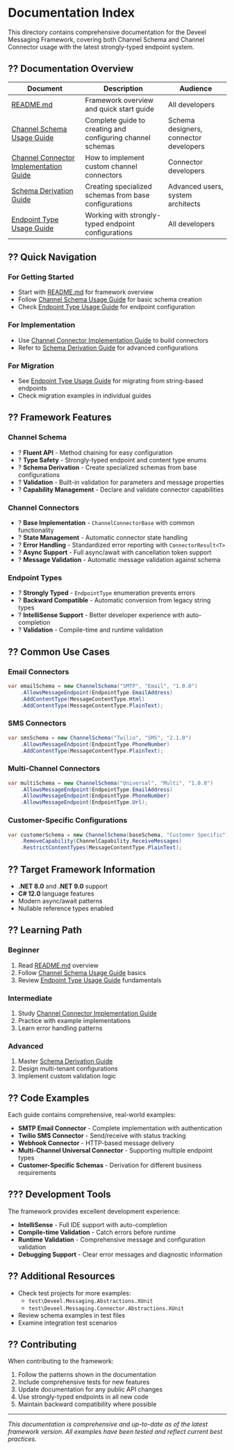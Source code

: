 # Documentation Index

This directory contains comprehensive documentation for the Deveel Messaging Framework, covering both Channel Schema and Channel Connector usage with the latest strongly-typed endpoint system.

## ?? Documentation Overview

| Document | Description | Audience |
|----------|-------------|----------|
| [README.md](../README.md) | Framework overview and quick start guide | All developers |
| [Channel Schema Usage Guide](ChannelSchema-Usage.md) | Complete guide to creating and configuring channel schemas | Schema designers, connector developers |
| [Channel Connector Implementation Guide](ChannelConnector-Usage.md) | How to implement custom channel connectors | Connector developers |
| [Schema Derivation Guide](ChannelSchema-Derivation-Guide.md) | Creating specialized schemas from base configurations | Advanced users, system architects |
| [Endpoint Type Usage Guide](EndpointType-Usage.md) | Working with strongly-typed endpoint configurations | All developers |

## ?? Quick Navigation

### For Getting Started
- Start with [README.md](../README.md) for framework overview
- Follow [Channel Schema Usage Guide](ChannelSchema-Usage.md) for basic schema creation
- Check [Endpoint Type Usage Guide](EndpointType-Usage.md) for endpoint configuration

### For Implementation
- Use [Channel Connector Implementation Guide](ChannelConnector-Usage.md) to build connectors
- Refer to [Schema Derivation Guide](ChannelSchema-Derivation-Guide.md) for advanced configurations

### For Migration
- See [Endpoint Type Usage Guide](EndpointType-Usage.md#migration-guide) for migrating from string-based endpoints
- Check migration examples in individual guides

## ?? Framework Features

### Channel Schema
- ? **Fluent API** - Method chaining for easy configuration
- ? **Type Safety** - Strongly-typed endpoint and content type enums
- ? **Schema Derivation** - Create specialized schemas from base configurations
- ? **Validation** - Built-in validation for parameters and message properties
- ? **Capability Management** - Declare and validate connector capabilities

### Channel Connectors
- ? **Base Implementation** - `ChannelConnectorBase` with common functionality
- ? **State Management** - Automatic connector state handling
- ? **Error Handling** - Standardized error reporting with `ConnectorResult<T>`
- ? **Async Support** - Full async/await with cancellation token support
- ? **Message Validation** - Automatic message validation against schema

### Endpoint Types
- ? **Strongly Typed** - `EndpointType` enumeration prevents errors
- ? **Backward Compatible** - Automatic conversion from legacy string types
- ? **IntelliSense Support** - Better developer experience with auto-completion
- ? **Validation** - Compile-time and runtime validation

## ?? Common Use Cases

### Email Connectors
```csharp
var emailSchema = new ChannelSchema("SMTP", "Email", "1.0.0")
    .AllowsMessageEndpoint(EndpointType.EmailAddress)
    .AddContentType(MessageContentType.Html)
    .AddContentType(MessageContentType.PlainText);
```

### SMS Connectors
```csharp
var smsSchema = new ChannelSchema("Twilio", "SMS", "2.1.0")
    .AllowsMessageEndpoint(EndpointType.PhoneNumber)
    .AddContentType(MessageContentType.PlainText);
```

### Multi-Channel Connectors
```csharp
var multiSchema = new ChannelSchema("Universal", "Multi", "1.0.0")
    .AllowsMessageEndpoint(EndpointType.EmailAddress)
    .AllowsMessageEndpoint(EndpointType.PhoneNumber)
    .AllowsMessageEndpoint(EndpointType.Url);
```

### Customer-Specific Configurations
```csharp
var customerSchema = new ChannelSchema(baseSchema, "Customer Specific")
    .RemoveCapability(ChannelCapability.ReceiveMessages)
    .RestrictContentTypes(MessageContentType.PlainText);
```

## ?? Target Framework Information

- **.NET 8.0** and **.NET 9.0** support
- **C# 12.0** language features
- Modern async/await patterns
- Nullable reference types enabled

## ?? Learning Path

### Beginner
1. Read [README.md](../README.md) overview
2. Follow [Channel Schema Usage Guide](ChannelSchema-Usage.md) basics
3. Review [Endpoint Type Usage Guide](EndpointType-Usage.md) fundamentals

### Intermediate
1. Study [Channel Connector Implementation Guide](ChannelConnector-Usage.md)
2. Practice with example implementations
3. Learn error handling patterns

### Advanced
1. Master [Schema Derivation Guide](ChannelSchema-Derivation-Guide.md)
2. Design multi-tenant configurations
3. Implement custom validation logic

## ?? Code Examples

Each guide contains comprehensive, real-world examples:

- **SMTP Email Connector** - Complete implementation with authentication
- **Twilio SMS Connector** - Send/receive with status tracking
- **Webhook Connector** - HTTP-based message delivery
- **Multi-Channel Universal Connector** - Supporting multiple endpoint types
- **Customer-Specific Schemas** - Derivation for different business requirements

## ??? Development Tools

The framework provides excellent development experience:

- **IntelliSense** - Full IDE support with auto-completion
- **Compile-time Validation** - Catch errors before runtime
- **Runtime Validation** - Comprehensive message and configuration validation
- **Debugging Support** - Clear error messages and diagnostic information

## ?? Additional Resources

- Check test projects for more examples:
  - `test\Deveel.Messaging.Abstractions.XUnit`
  - `test\Deveel.Messaging.Connector.Abstractions.XUnit`
- Review schema examples in test files
- Examine integration test scenarios

## ?? Contributing

When contributing to the framework:

1. Follow the patterns shown in the documentation
2. Include comprehensive tests for new features
3. Update documentation for any public API changes
4. Use strongly-typed endpoints in all new code
5. Maintain backward compatibility where possible

---

*This documentation is comprehensive and up-to-date as of the latest framework version. All examples have been tested and reflect current best practices.*